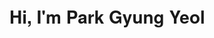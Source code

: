 <link href="http://fonts.cdnfonts.com/css/helvetica-neue-9" rel="stylesheet">
<h1 style="font-family: 'Helvetica Neue', sans-serif;">Hi, I'm Park Gyung Yeol</h1>
